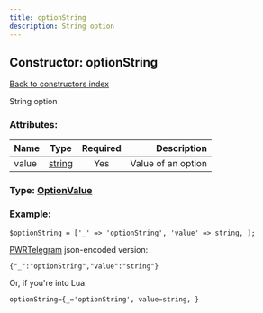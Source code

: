 ```yaml
---
title: optionString
description: String option
---
```

## Constructor: optionString  
[Back to constructors index](index.md)



String option

### Attributes:

| Name     |    Type       | Required | Description |
|----------|:-------------:|:--------:|------------:|
|value|[string](../types/string.md) | Yes|Value of an option|



### Type: [OptionValue](../types/OptionValue.md)


### Example:

```
$optionString = ['_' => 'optionString', 'value' => string, ];
```  

[PWRTelegram](https://pwrtelegram.xyz) json-encoded version:

```
{"_":"optionString","value":"string"}
```


Or, if you're into Lua:  


```
optionString={_='optionString', value=string, }

```


